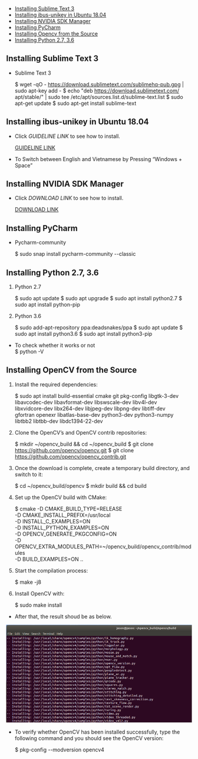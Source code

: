 - [Installing Sublime Text 3](#install_sublime_text_3)
- [Installing ibus-unikey in Ubuntu 18.04](#install_unikey)
- [Installing NVIDIA SDK Manager](#nvidia_sdk_manager)
- [Installing PyCharm](#installing_pycharm)
- [Installing Opencv from the Source](#installing_opencv)
- [Installing Python 2.7, 3.6](#installing_python_2_7_3_6)

## Installing Sublime Text 3

- Sublime Text 3

	$ wget -qO - https://download.sublimetext.com/sublimehq-pub.gpg | sudo apt-key add - 
	$ echo "deb https://download.sublimetext.com/ apt/stable/" | sudo tee /etc/apt/sources.list.d/sublime-text.list
	$ sudo apt-get update
	$ sudo apt-get install sublime-text

## Installing ibus-unikey in Ubuntu 18.04

- Click *GUIDELINE LINK* to see how to install.

	[GUIDELINE LINK](https://vinasupport.com/huong-dan-cai-bo-go-tieng-viet-ibus-unikey-tren-ubuntu/) 

- To Switch between English and Vietnamese by Pressing “Windows + Space”


## Installing NVIDIA SDK Manager

 - Click *DOWNLOAD LINK* to see how to install.

	[DOWNLOAD LINK](https://developer.nvidia.com/nvidia-sdk-manager)

## Installing PyCharm

- Pycharm-community

	$ sudo snap install pycharm-community --classic


## Installing Python 2.7, 3.6 

1. Python 2.7

	$ sudo apt update
	$ sudo apt upgrade
	$ sudo apt install python2.7
	$ sudo apt install python-pip

2. Python 3.6

	$ sudo add-apt-repository ppa:deadsnakes/ppa
	$ sudo apt update
	$ sudo apt install python3.6
	$ sudo apt install python3-pip

- To check whether it works or not	
	$ python -V

## Installing OpenCV from the Source

1. Install the required dependencies:

    $ sudo apt install build-essential cmake git pkg-config libgtk-3-dev \
        libavcodec-dev libavformat-dev libswscale-dev libv4l-dev \
        libxvidcore-dev libx264-dev libjpeg-dev libpng-dev libtiff-dev \
        gfortran openexr libatlas-base-dev python3-dev python3-numpy \
        libtbb2 libtbb-dev libdc1394-22-dev

2. Clone the OpenCV’s and OpenCV contrib repositories:

    $ mkdir ~/opencv_build && cd ~/opencv_build
    $ git clone https://github.com/opencv/opencv.git
    $ git clone https://github.com/opencv/opencv_contrib.git

3.  Once the download is complete, create a temporary build directory, and switch to it:

	$ cd ~/opencv_build/opencv
	$ mkdir build && cd build

4. Set up the OpenCV build with CMake:

    $ cmake -D CMAKE_BUILD_TYPE=RELEASE \
        -D CMAKE_INSTALL_PREFIX=/usr/local \
        -D INSTALL_C_EXAMPLES=ON \
        -D INSTALL_PYTHON_EXAMPLES=ON \
        -D OPENCV_GENERATE_PKGCONFIG=ON \
        -D OPENCV_EXTRA_MODULES_PATH=~/opencv_build/opencv_contrib/modules \
        -D BUILD_EXAMPLES=ON ..


5. Start the compilation process:

    $ make -j8

6. Install OpenCV with:

    $ sudo make install
    
- After that, the result shoud be as below.    

![OpenCV Installing Img](/images/opencv_installing.png "OpenCV Installing Img")

- To verify whether OpenCV has been installed successfully, type the following command and you should see the OpenCV version:

    $ pkg-config --modversion opencv4
